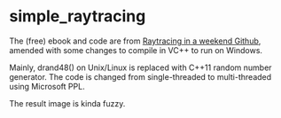 # simple_raytracing

The (free) ebook and code are from [Raytracing in a weekend Github](https://github.com/RayTracing/InOneWeekend), amended with some changes to compile in VC++ to run on Windows.

Mainly, drand48() on Unix/Linux is replaced with C++11 random number generator. The code is changed from single-threaded to multi-threaded using Microsoft PPL.

The result image is kinda fuzzy.
